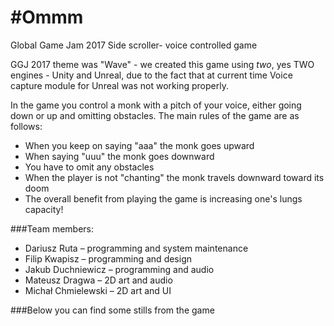 #Ommm
=====
Global Game Jam 2017 Side scroller- voice controlled game

GGJ 2017 theme was "Wave" - we created this game using *two*, yes TWO engines - Unity and Unreal, due to the fact that at current time Voice capture module for Unreal was not working properly.


In the game you control a monk with a pitch of your voice, either going down or up and omitting obstacles.
The main rules of the game are as follows:
* When you keep on saying "aaa" the monk goes upward
* When saying "uuu" the monk goes downward
* You have to omit any obstacles
* When the player is not "chanting" the monk travels downward toward its doom
* The overall benefit from playing the game is increasing one's lungs capacity!


###Team members:
* Dariusz Ruta – programming and system maintenance
* Filip Kwapisz – programming and design 
* Jakub Duchniewicz – programming and audio
* Mateusz Dragwa – 2D art and audio
* Michał Chmielewski – 2D art and UI


###Below you can find some stills from the game


